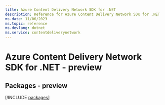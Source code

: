 ```yaml
---
title: Azure Content Delivery Network SDK for .NET
description: Reference for Azure Content Delivery Network SDK for .NET
ms.date: 11/06/2023
ms.topic: reference
ms.devlang: dotnet
ms.service: contentdeliverynetwork
---
```

# Azure Content Delivery Network SDK for .NET - preview
## Packages - preview
[!INCLUDE [packages](content-delivery-network-index.md)]